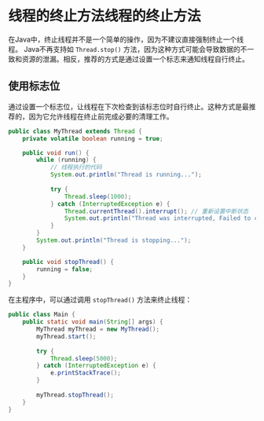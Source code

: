 # 线程的终止方法线程的终止方法

在Java中，终止线程并不是一个简单的操作，因为不建议直接强制终止一个线程。
Java不再支持如 `Thread.stop()` 方法，因为这种方式可能会导致数据的不一致和资源的泄漏。相反，推荐的方式是通过设置一个标志来通知线程自行终止。


## 使用标志位
通过设置一个标志位，让线程在下次检查到该标志位时自行终止。这种方式是最推荐的，因为它允许线程在终止前完成必要的清理工作。

```java
public class MyThread extends Thread {
    private volatile boolean running = true;

    public void run() {
        while (running) {
            // 线程执行的代码
            System.out.println("Thread is running...");
            
            try {
                Thread.sleep(1000);
            } catch (InterruptedException e) {
                Thread.currentThread().interrupt(); // 重新设置中断状态
                System.out.println("Thread was interrupted, Failed to complete operation");
            }
        }
        System.out.println("Thread is stopping...");
    }

    public void stopThread() {
        running = false;
    }
}
```

在主程序中，可以通过调用 `stopThread()` 方法来终止线程：

```java
public class Main {
    public static void main(String[] args) {
        MyThread myThread = new MyThread();
        myThread.start();
        
        try {
            Thread.sleep(5000);
        } catch (InterruptedException e) {
            e.printStackTrace();
        }
        
        myThread.stopThread();
    }
}
```